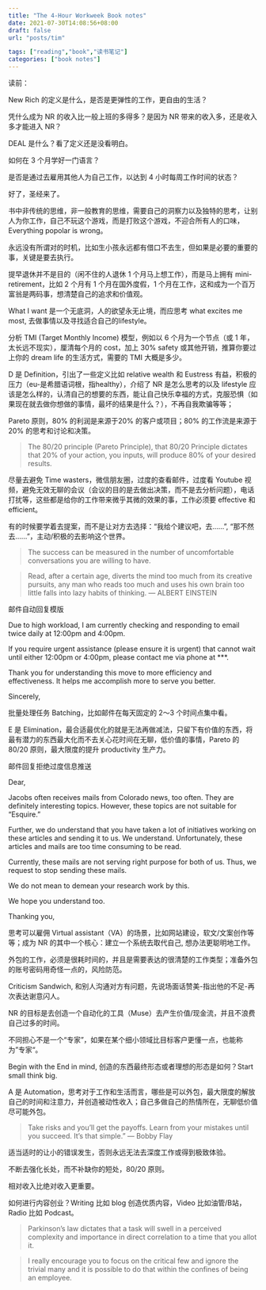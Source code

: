 ```yaml
---
title: "The 4-Hour Workweek Book notes"
date: 2021-07-30T14:08:56+08:00
draft: false
url: "posts/tim"

tags: ["reading","book","读书笔记"]
categories: ["book notes"]
---
```


读前：

New Rich 的定义是什么，是否是更弹性的工作，更自由的生活？

凭什么成为 NR 的收入比一般上班的多得多？是因为 NR 带来的收入多，还是收入多才能进入 NR？

DEAL 是什么？看了定义还是没看明白。

如何在 3 个月学好一门语言？

是否是通过去雇用其他人为自己工作，以达到 4 小时每周工作时间的状态？

好了，圣经来了。

书中非传统的思维，非一般教育的思维，需要自己的洞察力以及独特的思考，让别人为你工作，自己不玩这个游戏，而是打败这个游戏，不迎合所有人的口味，Everything popolar is wrong。

永远没有所谓对的时机，比如生小孩永远都有借口不去生，但如果是必要的重要的事，关键是要去执行。

提早退休并不是目的（闲不住的人退休 1 个月马上想工作），而是马上拥有 mini-retirement，比如 2 个月有 1 个月在国外度假，1 个月在工作，这和成为一个百万富翁是两码事，想清楚自己的追求和价值观。

What I want 是一个无底洞，人的欲望永无止境，而应思考 what excites me most, 去做事情以及寻找适合自己的lifestyle。

分析 TMI (Target Monthly Income) 模型，例如以 6 个月为一个节点（或 1 年，太长远不现实），厘清每个月的 cost，加上 30% safety 或其他开销，推算你要过上你的 dream life 的生活方式，需要的 TMI 大概是多少。

D 是 Definition，引出了一些定义比如 relative wealth 和 Eustress 有益，积极的压力（eu-是希腊语词根，指healthy），介绍了 NR 是怎么思考的以及 lifestyle 应该是怎么样的，认清自己的想要的东西，能让自己快乐幸福的方式，克服恐惧（如果现在就去做你想做的事情，最坏的结果是什么？），不再自我欺骗等等；

Pareto 原则，80% 的利润是来源于20% 的客户或项目；80% 的工作流是来源于 20% 的思考和讨论和决策。

> The 80/20 principle (Pareto Principle), that 80/20 Principle dictates that 20% of your action, you inputs, will produce 80% of your desired results.

尽量去避免 Time wasters，微信朋友圈，过度的查看邮件，过度看 Youtube 视频，避免无效无聊的会议（会议的目的是去做出决策，而不是去分析问题），电话打扰等，这些都是给你的工作带来微乎其微的效果的事，工作必须要 effective 和 efficient。

有的时候要学着去提案，而不是让对方去选择：“我给个建议吧，去……”, “那不然去……”，主动/积极的去影响这个世界。



> The success can be measured in the number of uncomfortable conversations you are willing to have.

> Read, after a certain age, diverts the mind too much from its creative pursuits, any man who reads too much and uses his own brain too little falls into lazy habits of thinking. — ALBERT EINSTEIN

邮件自动回复模版

Due to high workload, I am currently checking and responding to email twice daily at 12:00pm and 4:00pm.

If you require urgent assistance (please ensure it is urgent) that cannot wait until either 12:00pm or 4:00pm, please contact me via phone at ***.

Thank you for understanding this move to more efficiency and effectiveness. It helps me accomplish more to serve you better.

Sincerely,

批量处理任务 Batching，比如邮件在每天固定的 2～3 个时间点集中看。

E 是 Elimination，最合适最优化的就是无法再做减法，只留下有价值的东西，将最有潜力的东西最大化而不去关心花时间在无聊，低价值的事情，Pareto 的 80/20 原则，最大限度的提升 productivity 生产力。

邮件回复拒绝过度信息推送

Dear,

Jacobs often receives mails from Colorado news, too often. They are definitely interesting topics. However, these topics are not suitable for “Esquire.”

Further, we do understand that you have taken a lot of initiatives working on these articles and sending it to us. We understand. Unfortunately, these articles and mails are too time consuming to be read.

Currently, these mails are not serving right purpose for both of us. Thus, we request to stop sending these mails.

We do not mean to demean your research work by this.

We hope you understand too.

Thanking you,

思考可以雇佣 Virtual assistant（VA）的场景，比如网站建设，软文/文案创作等等；成为 NR 的其中一个核心：建立一个系统去取代自己, 想办法更聪明地工作。

外包的工作，必须是很耗时间的，并且是需要表达的很清楚的工作类型；准备外包的账号密码用奇怪一点的，风险防范。

Criticism Sandwich, 和别人沟通对方有问题，先说场面话赞美-指出他的不足-再次表达谢意闪人。

NR 的目标是去创造一个自动化的工具（Muse）去产生价值/现金流，并且不浪费自己过多的时间。

不同担心不是一个“专家”，如果在某个细小领域比目标客户更懂一点，也能称为”专家“。

Begin with the End in mind, 创造的东西最终形态或者理想的形态是如何？Start small think big.

A 是 Automation，思考对于工作和生活而言，哪些是可以外包，最大限度的解放自己的时间和注意力，并创造被动性收入；自己多做自己的热情所在，无聊低价值尽可能外包。

> Take risks and you’ll get the payoffs. Learn from your mistakes until you succeed. It’s that simple.” — Bobby Flay

适当适时的让小的错误发生，否则永远无法去深度工作或得到极致体验。

不断去强化长处，而不补缺你的短处，80/20 原则。

相对收入比绝对收入更重要。


如何进行内容创业？Writing 比如 blog 创造优质内容，Video 比如油管/B站，Radio 比如 Podcast。


> Parkinson’s law dictates that a task will swell in a perceived complexity and importance in direct correlation to a time that you allot it.
> 

> I really encourage you to focus on the critical few and ignore the trivial many and it is possible to do that within the confines of being an employee.
>
